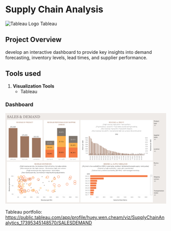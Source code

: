 # Supply Chain Analysis
![Tableau Logo](https://img.shields.io/badge/Tableau-E97627?style=for-the-badge&logo=tableau&logoColor=white) Tableau

## Project Overview
develop an interactive dashboard to provide key insights into demand forecasting, inventory levels, lead times, and supplier performance.

## Tools used 
1. **Visualization Tools**
   - Tableau

### Dashboard
![Image](https://github.com/hueyywennn/project10/blob/main/SALES%20%26%20DEMAND.png)

Tableau portfolio: https://public.tableau.com/app/profile/huey.wen.cheam/viz/SupplyChainAnalytics_17395345148570/SALESDEMAND
